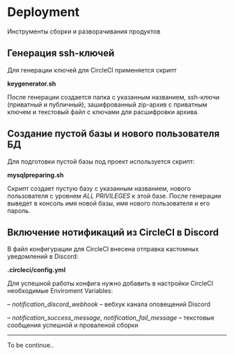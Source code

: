# Deployment
Инструменты сборки и разворачивания продуктов

## Генерация ssh-ключей

Для генерации ключей для CircleCI применяется скрипт

**keygenerator.sh**

После генерации создается папка с указанным названием, ssh-ключи (приватный и публичный), зашифрованный zip-архив с приватным ключем и текстовый файл с ключами для расшифровки архива.

## Создание пустой базы и нового пользователя БД

Для подготовки пустой базы под проект используется скрипт:

**mysqlpreparing.sh**

Скрипт создает пустую базу с указанным названием, нового пользователя с уровнем *ALL PRIVILEGES* к этой базе.
После генерации выведет в консоль имя новой базы, имя нового пользователя и его пароль.

## Включение нотификаций из CircleCI в Discord

В файл конфигурации для CircleCI внесена отправка кастомных уведомлений в Discord:

**.circleci/config.yml**

Для успешной работы конфига нужно добавить в настройки CircleCI необходимые Enviroment Variables:

– *notification_discord_webhook* – вебхук канала оповещений Discord

– *notification_success_message*, *notification_fail_message* – текстовые сообщения успешной и проваленой сборки


---

To be continue..
